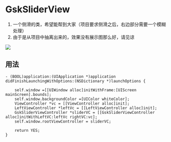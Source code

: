 # GskSliderView
1. 一个侧滑的类，希望能帮到大家（项目要求侧滑之后，右边部分需要一个模糊处理）
2. 由于是从项目中抽离出来的，效果没有展示图那么好，请见谅


![](https://github.com/gsk945/GskSliderView/blob/master/SliderDemo/Resource/侧滑.gif)
## 用法
```objc
- (BOOL)application:(UIApplication *)application didFinishLaunchingWithOptions:(NSDictionary *)launchOptions {

    self.window =[[UIWindow alloc]initWithFrame:[UIScreen mainScreen].bounds];
    self.window.backgroundColor =[UIColor whiteColor];
    ViewController *vc = [[ViewController alloc]init];
    LeftViewController *leftVc = [[LeftViewController alloc]init];
    GskSliderViewController *sliderVC = [[GskSliderViewController alloc]initWithLeftVC:leftVc rightVC:vc];
    self.window.rootViewController = sliderVC;

    return YES;
}
```

